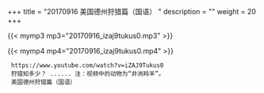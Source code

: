 +++
title = "20170916  美国德州狩猎篇（国语） "
description = ""
weight = 20
+++

{{< mymp3 mp3="20170916_izaj9tukus0.mp3" >}}

{{< mymp4 mp4="20170916_izaj9tukus0.mp4" >}}

     https://www.youtube.com/watch?v=iZAJ9Tukus0 
     狩猎知多少？ ...... 注：视频中的动物为“非洲羚羊”。 
     美国德州狩猎篇（国语） 

